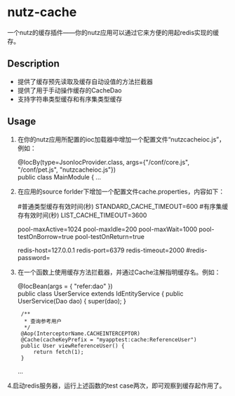 nutz-cache
==========
一个nutz的缓存插件——你的nutz应用可以通过它来方便的用起redis实现的缓存。

Description
---------

* 提供了缓存预先读取及缓存自动设值的方法拦截器
* 提供了用于手动操作缓存的CacheDao
* 支持字符串类型缓存和有序集类型缓存

Usage
---------
1. 在你的nutz应用所配置的ioc加载器中增加一个配置文件“nutzcacheioc.js”，例如：

    @IocBy(type=JsonIocProvider.class, args={"/conf/core.js", "/conf/pet.js", "nutzcacheioc.js"})	
    public class MainModule {
    	...

2. 在应用的source forlder下增加一个配置文件cache.properties，内容如下：

    \#普通类型缓存有效时间(秒)
    STANDARD_CACHE_TIMEOUT=600
    \#有序集缓存有效时间(秒)
    LIST_CACHE_TIMEOUT=3600
    
    pool-maxActive=1024
    pool-maxIdle=200
    pool-maxWait=1000
    pool-testOnBorrow=true
    pool-testOnReturn=true
    
    redis-host=127.0.0.1
    redis-port=6379
    redis-timeout=2000
    \#redis-password=

3. 在一个函数上使用缓存方法拦截器，并通过Cache注解指明缓存名。例如：

    @IocBean(args = { "refer:dao" })	
    public class UserService extends IdEntityService<User> {
    	public UserService(Dao dao) {
    		super(dao);
    	}
    
    	/**
    	 * 查询参考用户
    	 */
    	@Aop(InterceptorName.CACHEINTERCEPTOR)	
    	@Cache(cacheKeyPrefix = "myapptest:cache:ReferenceUser")	
    	public User viewReferenceUser() {
    		return fetch(1);
    	}
    ...

4.启动redis服务器，运行上述函数的test case两次，即可观察到缓存起作用了。
